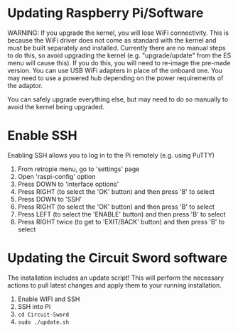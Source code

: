 # Updating Raspberry Pi/Software
WARNING: If you upgrade the kernel, you will lose WiFi connectivity. This is because the WiFi driver does not come as standard with the kernel and must be built separately and installed. Currently there are no manual steps to do this, so avoid upgrading the kernel (e.g. "upgrade/update" from the ES menu will cause this). If you do this, you will need to re-image the pre-made version. You can use USB WiFi adapters in place of the onboard one. You may need to use a powered hub depending on the power requirements of the adaptor.

You can safely upgrade everything else, but may need to do so manually to avoid the kernel being upgraded.

# Enable SSH
Enabling SSH allows you to log in to the Pi remotely (e.g. using PuTTY)

1. From retropie menu, go to 'settings' page
2. Open 'raspi-config' option
3. Press DOWN to 'interface options'
4. Press RIGHT (to select the 'OK' button) and then press 'B' to select
5. Press DOWN to 'SSH'
6. Press RIGHT (to select the 'OK' button) and then press 'B' to select
7. Press LEFT (to select the 'ENABLE' button) and then press 'B' to select
8. Press RIGHT twice (to get to 'EXIT/BACK' button) and then press 'B' to select

# Updating the Circuit Sword software
The installation includes an update script! This will perform the necessary actions to pull latest changes and apply them to your running installation.

1. Enable WIFI and SSH
2. SSH into Pi
3. `cd Circuit-Sword`
4. `sudo ./update.sh`